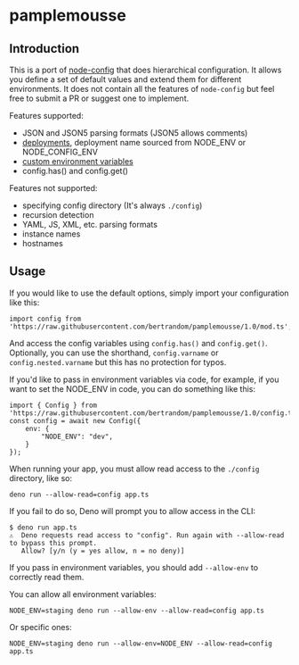 # pamplemousse

## Introduction

This is a port of [node-config](https://github.com/node-config/node-config) that does hierarchical configuration. It allows you define a set of default values and extend them for different environments. It does not contain all the features of `node-config` but feel free to submit a PR or suggest one to implement.

Features supported:
* JSON and JSON5 parsing formats (JSON5 allows comments)
* [deployments](https://github.com/node-config/node-config/wiki/Configuration-Files#file-load-order), deployment name sourced from NODE_ENV or NODE_CONFIG_ENV
* [custom environment variables](https://github.com/node-config/node-config/wiki/Environment-Variables#custom-environment-variables)
* config.has() and config.get()

Features not supported:
* specifying config directory (It's always `./config`)
* recursion detection
* YAML, JS, XML, etc. parsing formats
* instance names
* hostnames

## Usage

If you would like to use the default options, simply import your configuration like this:

```
import config from 'https://raw.githubusercontent.com/bertrandom/pamplemousse/1.0/mod.ts';
```

And access the config variables using `config.has()` and `config.get()`. Optionally, you can use the shorthand, `config.varname` or `config.nested.varname` but this has no protection for typos.

If you'd like to pass in environment variables via code, for example, if you want to set the NODE_ENV in code, you can do something like this:
```
import { Config } from 'https://raw.githubusercontent.com/bertrandom/pamplemousse/1.0/config.ts';
const config = await new Config({
    env: {
        "NODE_ENV": "dev",
    }
});
```

When running your app, you must allow read access to the `./config` directory, like so:

```
deno run --allow-read=config app.ts
```

If you fail to do so, Deno will prompt you to allow access in the CLI:

```
$ deno run app.ts
⚠️  ️Deno requests read access to "config". Run again with --allow-read to bypass this prompt.
   Allow? [y/n (y = yes allow, n = no deny)]
```

If you pass in environment variables, you should add `--allow-env` to correctly read them.

You can allow all environment variables:
```
NODE_ENV=staging deno run --allow-env --allow-read=config app.ts
```

Or specific ones:
```
NODE_ENV=staging deno run --allow-env=NODE_ENV --allow-read=config app.ts
```

